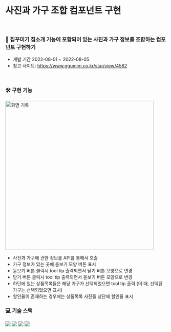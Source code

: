 # 사진과 가구 조합 컴포넌트 구현

<br>

### 🚀 집꾸미기 집소개 기능에 포함되어 있는 사진과 가구 정보를 조합하는 컴포넌트 구현하기
- 개발 기간 2022-08-01 ~ 2022-08-05
- 참고 사이트: https://www.ggumim.co.kr/star/view/4582

<br>


### 🛠 구현 기능


<img width="463" alt="화면 기록" src="">

- 사진과 가구에 관한 정보를 API를 통해서 호출
- 가구 정보가 있는 곳에 돋보기 모양 버튼 표시
- 돋보기 버튼 클릭시 tool tip 출력되면서 닫기 버튼 모양으로 변경
- 닫기 버튼 클릭시 tool tip 출력되면서 돋보기 버튼 모양으로 변경
- 하단에 있는 상품목록들은 해당 가구가 선택되었으면 tool tip 출력 (이 때, 선택된 가구는 선택되었으면 표시)
- 할인율이 존재하는 경우에는 상품목록 사진들 상단에 할인율 표시

###  💻 기술 스택

<img src="https://img.shields.io/badge/HTML-E34F26?style=for-the-badge&logo=HTML5&logoColor=white"> <img src="https://img.shields.io/badge/JavaScript-F7DF1E?style=for-the-badge&logo=JavaScript&logoColor=white"> <img src="https://img.shields.io/badge/React-61DAFB?style=for-the-badge&logo=React&logoColor=white"> <img src="https://img.shields.io/badge/Styledcomponents-DB7093?style=for-the-badge&logo=styledcomponents&logoColor=white"> 



